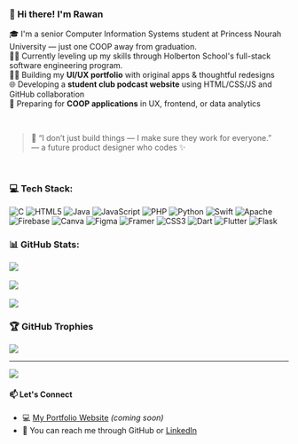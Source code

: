 ### 👋 Hi there! I'm Rawan

🎓 I'm a senior Computer Information Systems student at Princess Nourah University — just one COOP away from graduation.  
👩‍💻 Currently leveling up my skills through Holberton School's full-stack software engineering program.  
👩‍🎨 Building my **UI/UX portfolio** with original apps & thoughtful redesigns  
🌐 Developing a **student club podcast website** using HTML/CSS/JS and GitHub collaboration  
💼 Preparing for **COOP applications** in UX, frontend, or data analytics




<br/>

> 💬 “I don’t just build things — I make sure they work for everyone.”  
> — a future product designer who codes ✨

<br/>







### 💻 Tech Stack:
![C](https://img.shields.io/badge/c-%2300599C.svg?style=for-the-badge&logo=c&logoColor=white) ![HTML5](https://img.shields.io/badge/html5-%23E34F26.svg?style=for-the-badge&logo=html5&logoColor=white) ![Java](https://img.shields.io/badge/java-%23ED8B00.svg?style=for-the-badge&logo=openjdk&logoColor=white) ![JavaScript](https://img.shields.io/badge/javascript-%23323330.svg?style=for-the-badge&logo=javascript&logoColor=%23F7DF1E) ![PHP](https://img.shields.io/badge/php-%23777BB4.svg?style=for-the-badge&logo=php&logoColor=white) ![Python](https://img.shields.io/badge/python-3670A0?style=for-the-badge&logo=python&logoColor=ffdd54) ![Swift](https://img.shields.io/badge/swift-F54A2A?style=for-the-badge&logo=swift&logoColor=white) ![Apache](https://img.shields.io/badge/apache-%23D42029.svg?style=for-the-badge&logo=apache&logoColor=white) ![Firebase](https://img.shields.io/badge/firebase-a08021?style=for-the-badge&logo=firebase&logoColor=ffcd34) ![Canva](https://img.shields.io/badge/Canva-%2300C4CC.svg?style=for-the-badge&logo=Canva&logoColor=white) ![Figma](https://img.shields.io/badge/figma-%23F24E1E.svg?style=for-the-badge&logo=figma&logoColor=white) ![Framer](https://img.shields.io/badge/Framer-black?style=for-the-badge&logo=framer&logoColor=blue) ![CSS3](https://img.shields.io/badge/css3-%231572B6.svg?style=for-the-badge&logo=css3&logoColor=white) ![Dart](https://img.shields.io/badge/dart-%230175C2.svg?style=for-the-badge&logo=dart&logoColor=white) ![Flutter](https://img.shields.io/badge/Flutter-%2302569B.svg?style=for-the-badge&logo=Flutter&logoColor=white) ![Flask](https://img.shields.io/badge/flask-%23000.svg?style=for-the-badge&logo=flask&logoColor=white)
### 📊 GitHub Stats:
![](https://github-readme-stats.vercel.app/api?username=rwwwn&theme=tokyonight&hide_border=false&include_all_commits=false&count_private=false)<br/>
<br/>
![](https://nirzak-streak-stats.vercel.app/?user=rwwwn&theme=tokyonight&hide_border=false)<br/>
<br/>
![](https://github-readme-stats.vercel.app/api/top-langs/?username=rwwwn&theme=tokyonight&hide_border=false&include_all_commits=false&count_private=false&layout=compact)

### 🏆 GitHub Trophies
![](https://github-profile-trophy.vercel.app/?username=rwwwn&theme=tokyonight&no-frame=false&no-bg=true&margin-w=4)

---
[![](https://visitcount.itsvg.in/api?id=rwwwn&icon=0&color=0)](https://visitcount.itsvg.in)

#### 📫 Let's Connect

- 💻 [My Portfolio Website](#) *(coming soon)*  
- 💌 You can reach me through GitHub or [LinkedIn](http://linkedin.com/in/rawan-albaraiki-97bb38323)<br/>
<!-- Proudly created with GPRM ( https://gprm.itsvg.in ) -->
